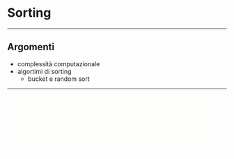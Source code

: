 # Sorting
---
## Argomenti
- complessità computazionale
- algortimi di sorting
  - bucket e random sort
---
![merge](/2024-2025/2.sorting_material/MergeSort_2.gif)
